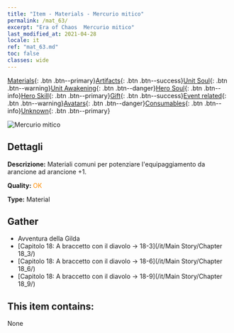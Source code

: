 ```yaml
---
title: "Item - Materials - Mercurio mitico"
permalink: /mat_63/
excerpt: "Era of Chaos  Mercurio mitico"
last_modified_at: 2021-04-28
locale: it
ref: "mat_63.md"
toc: false
classes: wide
---
```

 [Materials](/ItemsIT/){: .btn .btn--primary}[Artifacts](/ItemsIT/Artifacts/){: .btn .btn--success}[Unit Soul](/ItemsIT/UnitSoul/){: .btn .btn--warning}[Unit Awakening](/ItemsIT/UnitAwakening/){: .btn .btn--danger}[Hero Soul](/ItemsIT/HeroSoul/){: .btn .btn--info}[Hero Skill](/ItemsIT/HeroSkill/){: .btn .btn--primary}[Gift](/ItemsIT/Gift/){: .btn .btn--success}[Event related](/ItemsIT/Events/){: .btn .btn--warning}[Avatars](/ItemsIT/Avatars/){: .btn .btn--danger}[Consumables](/ItemsIT/Consumables/){: .btn .btn--info}[Unknown](/ItemsIT/Unknown/){: .btn .btn--primary}

 ![Mercurio mitico](/images/t/i_cailiao_shuiyin3.png)

## Dettagli
 **Descrizione:** Materiali comuni per potenziare l'equipaggiamento da arancione ad arancione +1.

 **Quality:** <span style="color: #FF8C00">OK</span>

 **Type:** Material

## Gather

*    Avventura della Gilda 
*    [Capitolo 18: A braccetto con il diavolo -> 18-3](/it/Main Story/Chapter 18_3/) 
*    [Capitolo 18: A braccetto con il diavolo -> 18-6](/it/Main Story/Chapter 18_6/) 
*    [Capitolo 18: A braccetto con il diavolo -> 18-9](/it/Main Story/Chapter 18_9/) 

## This item contains:

  None

